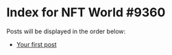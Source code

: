 # Index for NFT World #9360
Posts will be displayed in the order below:

- [Your first post](./001-first.md)

